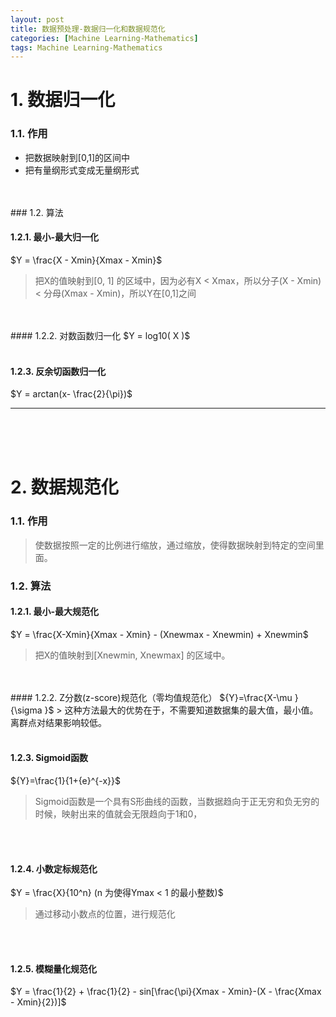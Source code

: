 ```yaml
---
layout: post
title: 数据预处理-数据归一化和数据规范化
categories: [Machine Learning-Mathematics]
tags: Machine Learning-Mathematics
---
```


# 1. 数据归一化
### 1.1. 作用
- 把数据映射到[0,1]的区间中
- 把有量纲形式变成无量纲形式
</br>
</br>
### 1.2. 算法

#### 1.2.1. 最小-最大归一化
$Y = \frac{X - Xmin}{Xmax - Xmin}$
> 把X的值映射到[0, 1] 的区域中，因为必有X &lt; Xmax，所以分子(X - Xmin) &lt; 分母(Xmax - Xmin)，所以Y在[0,1]之间

</br>
</br>
#### 1.2.2. 对数函数归一化
$Y = log10( X )$
</br>
</br>

#### 1.2.3. 反余切函数归一化
$Y = arctan(x- \frac{2}{\pi})$

-----------------------------------

</br>
</br>
</br>

# 2. 数据规范化
### 1.1. 作用
> 使数据按照一定的比例进行缩放，通过缩放，使得数据映射到特定的空间里面。

### 1.2. 算法

#### 1.2.1. 最小-最大规范化
$Y = \frac{X-Xmin}{Xmax - Xmin} - (Xnewmax - Xnewmin) + Xnewmin$
> 把X的值映射到[Xnewmin, Xnewmax] 的区域中。

 </br>
</br>
#### 1.2.2. Z分数(z-score)规范化（零均值规范化）
${Y}=\frac{X-\mu }{\sigma }$
> 这种方法最大的优势在于，不需要知道数据集的最大值，最小值。离群点对结果影响较低。

</br>
</br>

#### 1.2.3. Sigmoid函数
${Y}=\frac{1}{1+{e}^{-x}}$
> Sigmoid函数是一个具有S形曲线的函数，当数据趋向于正无穷和负无穷的时候，映射出来的值就会无限趋向于1和0，

</br>
</br>

#### 1.2.4. 小数定标规范化
$Y = \frac{X}{10^n} (n 为使得Ymax < 1 的最小整数)$
> 通过移动小数点的位置，进行规范化

</br>
</br>

#### 1.2.5. 模糊量化规范化
$Y = \frac{1}{2} + \frac{1}{2} - sin[\frac{\pi}{Xmax - Xmin}-(X - \frac{Xmax - Xmin}{2})]$
